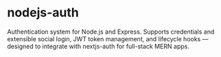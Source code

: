 # nodejs-auth
Authentication system for Node.js and Express. Supports credentials and extensible social login, JWT token management, and lifecycle hooks — designed to integrate with nextjs-auth for full-stack MERN apps.
